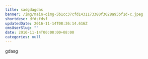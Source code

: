 ```yaml
---
title: sadgdagdas
banner: /img/main-qimg-5b1cc37cfd1431173380f3028a95bf1d-c.jpeg
shortdesc: dfdsfdsf
updatedDate: 2016-11-14T08:36:14.616Z
cmsUserSlug: ""
date: 2016-11-14T00:00:00+08:00
categories: null
---
```


gdasg